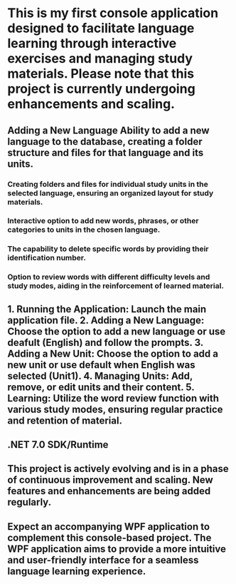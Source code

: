<h1 Language Learning Console Application />
This is my first console application designed to facilitate language learning through interactive exercises and managing study materials. Please note that this project is currently undergoing enhancements and scaling.

<h2 Features />
Adding a New Language
Ability to add a new language to the database, creating a folder structure and files for that language and its units.

<h3 dding Units />
Creating folders and files for individual study units in the selected language, ensuring an organized layout for study materials.

<h3 Adding Words,Phrases,Categories />
Interactive option to add new words, phrases, or other categories to units in the chosen language.

<h3 Deleting Words />
The capability to delete specific words by providing their identification number.

<h3 Word Review />
Option to review words with different difficulty levels and study modes, aiding in the reinforcement of learned material.

 <h2 Instructions/>
1. Running the Application: Launch the main application file.
2. Adding a New Language: Choose the option to add a new language or use deafult (English) and follow the prompts.
3. Adding a New Unit: Choose the option to add a new unit or use default when English was selected (Unit1).
4. Managing Units: Add, remove, or edit units and their content.
5. Learning: Utilize the word review function with various study modes, ensuring regular practice and retention of material.

<h2 System Requirements/>
.NET 7.0 SDK/Runtime

<h2 Project Status />
This project is actively evolving and is in a phase of continuous improvement and scaling. New features and enhancements are being added regularly.

<h2 Future Development - WPF Application />
Expect an accompanying WPF application to complement this console-based project. The WPF application aims to provide a more intuitive and user-friendly interface for a seamless language learning experience.
